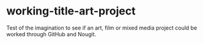 # working-title-art-project
Test of the imagination to see if an art, film or mixed media project could be worked through GitHub and Nougit.
